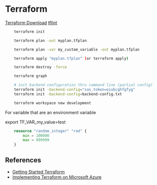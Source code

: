 # Terraform

[Terraform Download](https://www.terraform.io/downloads.html)
[tflint](https://github.com/terraform-linters/tflint/releases)

```bash
    terraform init

    terraform plan -out myplan.tfplan

    terraform plan -var my_custom_variable -out myplan.tfplan

    terraform apply "myplan.tfplan" (or terraform apply)

    terraform destroy -force

    terraform graph

    # init backend configuration thru command line (partial config)
    terraform init -backend-config="sas_token=oiubcghfgfyg"
    terraform init -backend-config=backend-config.txt

    terraform workspace new development
```

For variable that are an environment variable

export TF_VAR_my_value=test

```terraform
    resource "random_integer" "rad" {
        min = 100000
        max = 999999
    }
```

## References

- [Getting Started Terraform](https://github.com/ned1313/Getting-Started-Terraform)
- [Implementing Terraform on Microsoft Azure](https://github.com/ned1313/Implementing-Terraform-on-Microsoft-Azure)